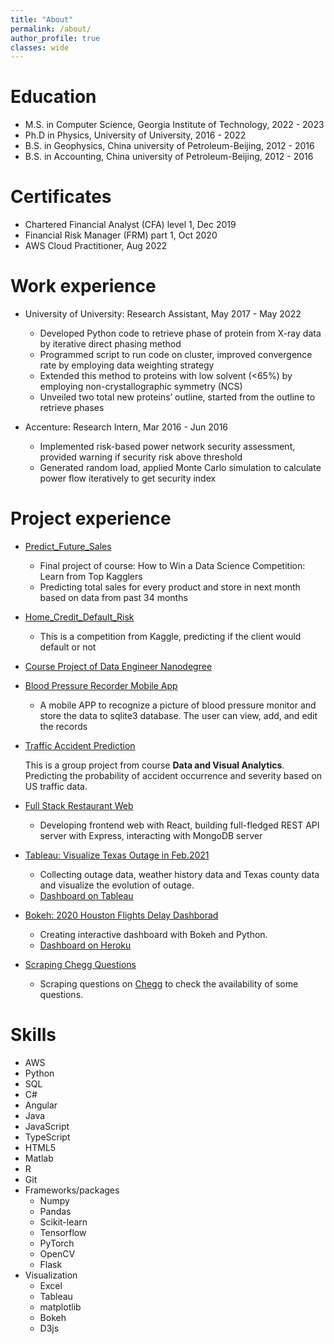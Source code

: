 ```yaml
---
title: "About"
permalink: /about/
author_profile: true
classes: wide
---
```


Education
======
* M.S. in Computer Science, Georgia Institute of Technology, 2022 - 2023
* Ph.D in Physics, University of University, 2016 - 2022 
* B.S. in Geophysics, China university of Petroleum-Beijing, 2012 - 2016
* B.S. in Accounting, China university of Petroleum-Beijing, 2012 - 2016

<!-- Publications
======
* Jiang, M., He, H., Cheng, Y. and Su, W.P., 2018. Resolution dependence of an ab initio phasing method in protein X-ray crystallography. Crystals, 8(4), p.156.
* Two-step HIO method for direct phasing (in progress) -->

Certificates
======
* Chartered Financial Analyst (CFA) level 1, Dec 2019
* Financial Risk Manager (FRM) part 1, Oct 2020
* AWS Cloud Practitioner, Aug 2022
                                                                                   

Work experience
======
* University of University: Research Assistant, May 2017 - May 2022
  * Developed Python code to retrieve phase of protein from X-ray data by iterative direct phasing method
  * Programmed script to run code on cluster, improved convergence rate by employing data weighting strategy
  * Extended this method to proteins with low solvent (<65%) by employing non-crystallographic symmetry (NCS)
  * Unveiled two total new proteins’ outline, started from the outline to retrieve phases

* Accenture: Research Intern, Mar 2016 - Jun 2016
  * Implemented risk-based power network security assessment, provided warning if security risk above threshold
  * Generated random load, applied Monte Carlo simulation to calculate power flow iteratively to get security index

Project experience
======
* [Predict_Future_Sales](https://github.com/ycheng22/Predict_Future_Sales)
  * Final project of course: How to Win a Data Science Competition: Learn from Top Kagglers
  * Predicting total sales for every product and store in next month based on data from past 34 months

* [Home_Credit_Default_Risk](https://github.com/ycheng22/Home_Credit_Default_Risk)
  * This is a competition from Kaggle, predicting if the client would default or not

* [Course Project of Data Engineer Nanodegree](https://github.com/ycheng22/Udacity_Data_Engineer_Nanodegree)

* [Blood Pressure Recorder Mobile App](https://github.com/ycheng22/Blood_Pressure_Recorder_Mobile_App)
  * A mobile APP to recognize a picture of blood pressure monitor and store the data to sqlite3 database. The user can view, add, and edit the records
* [Traffic Accident Prediction](https://github.com/ycheng22/OMSCS_Courses/tree/main/CSE%206242%20Data%20and%20Visual%20Analytics/Group%20Project)
  
  This is a group project from course **Data and Visual Analytics**. Predicting the probability of accident occurrence and severity based on US traffic data. 
  
* [Full Stack Restaurant Web](https://github.com/ycheng22/Courses_/upload/main/Full-Stack%20Web%20Dev%20with%20React/Projects)
  * Developing frontend web with React, building full-fledged REST API server with Express, interacting with MongoDB server

* [Tableau: Visualize Texas Outage in Feb.2021](https://github.com/ycheng22/Visualize_Texas_Outage)
  * Collecting outage data, weather history data and Texas county data and visualize the evolution of outage. 
  * [Dashboard on Tableau](https://public.tableau.com/profile/ycheng#!/vizhome/ot6_Sorted_Bar_of_Reduced_MW_by_County/Story1)

* [Bokeh: 2020 Houston Flights Delay Dashborad](https://github.com/ycheng22/Viz_Filights_Delay_with_Bokeh)
  * Creating interactive dashboard with Bokeh and Python.
  * [Dashboard on Heroku](https://github.com/ycheng22/Viz_Filights_Delay_with_Bokeh)

* [Scraping Chegg Questions](https://github.com/ycheng22/Scrape_Chegg.com)
  * Scraping questions on [Chegg](https://www.chegg.com/homework-help/questions-and-answers/physics-archive-2021-april) to check the availability of some questions. 

Skills
======
* AWS
* Python
* SQL
* C#
* Angular
* Java
* JavaScript
* TypeScript
* HTML5
* Matlab
* R
* Git
* Frameworks/packages
  * Numpy
  * Pandas
  * Scikit-learn
  * Tensorflow
  * PyTorch
  * OpenCV
  * Flask
* Visualization
  * Excel
  * Tableau
  * matplotlib
  * Bokeh
  * D3js
